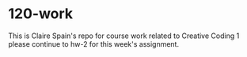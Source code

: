 # 120-work

This is Claire Spain's repo for course work related to Creative Coding 1 please continue to hw-2 for this week's assignment.
